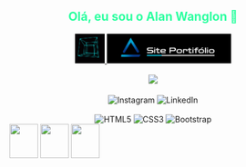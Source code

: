 <h2 align="center" style="color: #2DFFA0;">Olá, eu sou o Alan Wanglon 👋</h2>

<div align="center">
  <a href="https://alanwanglon.github.io/portifolio.projetos/">
    <img src="https://raw.githubusercontent.com/AlanWanglon/AlanWanglon/main/4d.gif" width="52px">
  </a>
  <a href="https://alanwanglon.github.io/portifolio.projetos/">
    <img src="https://github.com/AlanWanglon/AlanWanglon/blob/main/logo.jpg" width="218">
  </a>
</div>

<br>

<div align="center">
  <img src="https://github-readme-stats.vercel.app/api/top-langs/?username=alanwanglon&theme=blue-green">
</div>

<br>

<div align="center">
  <a href="https://www.instagram.com/alan_wanglon/" style="text-decoration: none;">
    <img src="https://img.shields.io/badge/Instagram-E4405F?style=for-the-badge&logo=instagram&logoColor=white" alt="Instagram">
  </a>
  <a href="https://www.linkedin.com/in/alan-wanglon-a539a4183/" style="text-decoration: none;">
    <img src="https://img.shields.io/badge/LinkedIn-0077B5?style=for-the-badge&logo=linkedin&logoColor=white" alt="LinkedIn">
  </a>
</div>

<br>

<div align="center">
  <img height="60" width="50" src="https://cdn.jsdelivr.net/gh/devicons/devicon/icons/html5/html5-plain.svg" alt="HTML5">
  <img height="60" width="50" src="https://cdn.jsdelivr.net/gh/devicons/devicon/icons/css3/css3-plain.svg" alt="CSS3">
  <img height="65" width="55" src="https://cdn.jsdelivr.net/gh/devicons/devicon/icons/bootstrap/bootstrap-plain.svg" alt="Bootstrap">
</div>


  <img height="60" width="50"  src="https://cdn.jsdelivr.net/gh/devicons/devicon/icons/javascript/javascript-plain.svg" />
  <img height="60" width="50"  src="https://cdn.jsdelivr.net/gh/devicons/devicon/icons/react/react-original.svg" />
  <img height="60" width="50"  src="https://cdn.jsdelivr.net/gh/devicons/devicon/icons/python/python-plain.svg" />
</div>




